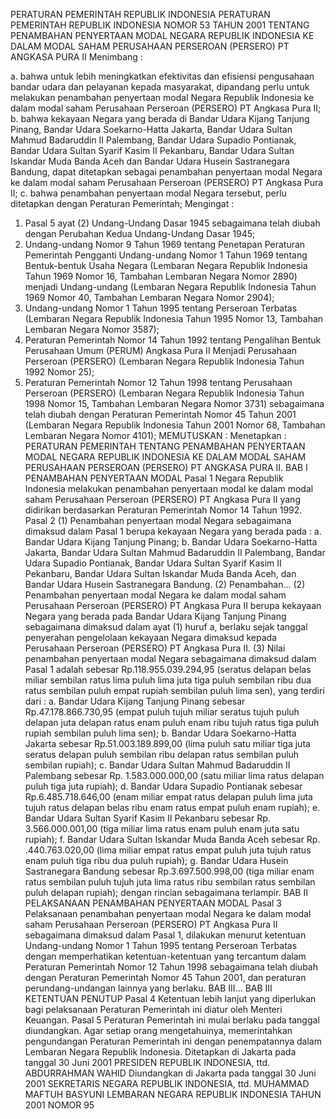  PERATURAN PEMERINTAH REPUBLIK INDONESIA PERATURAN PEMERINTAH REPUBLIK INDONESIA NOMOR 53 TAHUN 2001 TENTANG PENAMBAHAN PENYERTAAN MODAL NEGARA REPUBLIK INDONESIA KE DALAM MODAL SAHAM PERUSAHAAN PERSEROAN (PERSERO) PT ANGKASA PURA II
Menimbang :

a. bahwa untuk lebih meningkatkan efektivitas dan efisiensi pengusahaan bandar udara dan pelayanan kepada masyarakat, dipandang perlu untuk melakukan penambahan penyertaan modal Negara Republik Indonesia ke dalam modal saham Perusahaan Perseroan (PERSERO) PT Angkasa Pura II;
b. bahwa kekayaan Negara yang berada di Bandar Udara Kijang Tanjung Pinang, Bandar Udara Soekarno-Hatta Jakarta, Bandar Udara Sultan Mahmud Badaruddin II Palembang, Bandar Udara Supadio Pontianak, Bandar Udara Sultan Syarif Kasim II Pekanbaru, Bandar Udara Sultan Iskandar Muda Banda Aceh dan Bandar Udara Husein Sastranegara Bandung, dapat ditetapkan sebagai penambahan penyertaan modal Negara ke dalam modal saham Perusahaan Perseroan (PERSERO) PT Angkasa Pura II;
c. bahwa penambahan penyertaan modal Negara tersebut, perlu ditetapkan dengan Peraturan Pemerintah;
Mengingat :

1. Pasal 5 ayat (2) Undang-Undang Dasar 1945 sebagaimana telah diubah dengan Perubahan Kedua Undang-Undang Dasar 1945;
2. Undang-undang Nomor 9 Tahun 1969 tentang Penetapan Peraturan Pemerintah Pengganti Undang-undang Nomor 1 Tahun 1969 tentang Bentuk-bentuk Usaha Negara (Lembaran Negara Republik Indonesia Tahun 1969 Nomor 16, Tambahan Lembaran Negara Nomor 2890) menjadi Undang-undang (Lembaran Negara Republik Indonesia Tahun 1969 Nomor 40, Tambahan Lembaran Negara Nomor 2904);
3. Undang-undang Nomor 1 Tahun 1995 tentang Perseroan Terbatas (Lembaran Negara Republik Indonesia Tahun 1995 Nomor 13, Tambahan Lembaran Negara Nomor 3587);
4. Peraturan Pemerintah Nomor 14 Tahun 1992 tentang Pengalihan Bentuk Perusahaan Umum (PERUM) Angkasa Pura II Menjadi Perusahaan Perseroan (PERSERO) (Lembaran Negara Republik Indonesia Tahun 1992 Nomor 25);
5. Peraturan Pemerintah Nomor 12 Tahun 1998 tentang Perusahaan Perseroan (PERSERO) (Lembaran Negara Republik Indonesia Tahun 1998 Nomor 15, Tambahan Lembaran Negara Nomor 3731) sebagaimana telah diubah dengan Peraturan Pemerintah Nomor 45 Tahun 2001 (Lembaran Negara Republik Indonesia Tahun 2001 Nomor 68, Tambahan Lembaran Negara Nomor 4101);
MEMUTUSKAN :
 Menetapkan : PERATURAN PEMERINTAH TENTANG PENAMBAHAN PENYERTAAN MODAL NEGARA REPUBLIK INDONESIA KE DALAM MODAL SAHAM PERUSAHAAN PERSEROAN (PERSERO) PT ANGKASA PURA II.
BAB I PENAMBAHAN PENYERTAAN MODAL
Pasal 1
Negara Republik Indonesia melakukan penambahan penyertaan modal ke dalam modal saham Perusahaan Perseroan (PERSERO) PT Angkasa Pura II yang didirikan berdasarkan Peraturan Pemerintah Nomor 14 Tahun 1992.
Pasal 2
(1) Penambahan penyertaan modal Negara sebagaimana dimaksud dalam Pasal 1 berupa kekayaan Negara yang berada pada :
a. Bandar Udara Kijang Tanjung Pinang;
b. Bandar Udara Soekarno-Hatta Jakarta, Bandar Udara Sultan Mahmud Badaruddin II Palembang, Bandar Udara Supadio Pontianak, Bandar Udara Sultan Syarif Kasim II Pekanbaru, Bandar Udara Sultan Iskandar Muda Banda Aceh, dan Bandar Udara Husein Sastranegara Bandung.
(2) Penambahan...
(2) Penambahan penyertaan modal Negara ke dalam modal saham Perusahaan Perseroan (PERSERO) PT Angkasa Pura II berupa kekayaan Negara yang berada pada Bandar Udara Kijang Tanjung Pinang sebagaimana dimaksud dalam ayat (1) huruf a, berlaku sejak tanggal penyerahan pengelolaan kekayaan Negara dimaksud kepada Perusahaan Perseroan (PERSERO) PT Angkasa Pura II.
(3) Nilai penambahan penyertaan modal Negara sebagaimana dimaksud dalam Pasal 1 adalah sebesar Rp.118.955.039.294,95 (seratus delapan belas miliar sembilan ratus lima puluh lima juta tiga puluh sembilan ribu dua ratus sembilan puluh empat rupiah sembilan puluh lima sen), yang terdiri dari :
a. Bandar Udara Kijang Tanjung Pinang sebesar Rp.47.178.866.730,95 (empat puluh tujuh miliar seratus tujuh puluh delapan juta delapan ratus enam puluh enam ribu tujuh ratus tiga puluh rupiah sembilan puluh lima sen);
b. Bandar Udara Soekarno-Hatta Jakarta sebesar Rp.51.003.189.899,00 (lima puluh satu miliar tiga juta seratus delapan puluh sembilan ribu delapan ratus sembilan puluh sembilan rupiah);
c. Bandar Udara Sultan Mahmud Badaruddin II Palembang sebesar Rp. 1.583.000.000,00 (satu miliar lima ratus delapan puluh tiga juta rupiah);
d. Bandar Udara Supadio Pontianak sebesar Rp.6.485.718.646,00 (enam miliar empat ratus delapan puluh lima juta tujuh ratus delapan belas ribu enam ratus empat puluh enam rupiah);
e. Bandar Udara Sultan Syarif Kasim II Pekanbaru sebesar Rp. 3.566.000.001,00 (tiga miliar lima ratus enam puluh enam juta satu rupiah);
f. Bandar Udara Sultan Iskandar Muda Banda Aceh sebesar Rp. .440.763.020,00 (lima miliar empat ratus empat puluh juta tujuh ratus enam puluh tiga ribu dua puluh rupiah);
g. Bandar Udara Husein Sastranegara Bandung sebesar Rp.3.697.500.998,00 (tiga miliar enam ratus sembilan puluh tujuh juta lima ratus ribu sembilan ratus sembilan puluh delapan rupiah); dengan rincian sebagaimana terlampir.
BAB II PELAKSANAAN PENAMBAHAN PENYERTAAN MODAL
Pasal 3
Pelaksanaan penambahan penyertaan modal Negara ke dalam modal saham Perusahaan Perseroan (PERSERO) PT Angkasa Pura II sebagaimana dimaksud dalam Pasal 1, dilakukan menurut ketentuan Undang-undang Nomor 1 Tahun 1995 tentang Perseroan Terbatas dengan memperhatikan ketentuan-ketentuan yang tercantum dalam Peraturan Pemerintah Nomor 12 Tahun 1998 sebagaimana telah diubah dengan Peraturan Pemerintah Nomor 45 Tahun 2001, dan peraturan perundang-undangan lainnya yang berlaku. BAB III...
BAB III KETENTUAN PENUTUP
Pasal 4
Ketentuan lebih lanjut yang diperlukan bagi pelaksanaan Peraturan Pemerintah ini diatur oleh Menteri Keuangan.
Pasal 5
Peraturan Pemerintah ini mulai berlaku pada tanggal diundangkan.
Agar setiap orang mengetahuinya, memerintahkan pengundangan Peraturan Pemerintah ini dengan penempatannya dalam Lembaran Negara Republik Indonesia. Ditetapkan di Jakarta pada tanggal 30 Juni 2001 PRESIDEN REPUBLIK INDONESIA, ttd. ABDURRAHMAN WAHID Diundangkan di Jakarta pada tanggal 30 Juni 2001 SEKRETARIS NEGARA REPUBLIK INDONESIA, ttd. MUHAMMAD MAFTUH BASYUNI LEMBARAN NEGARA REPUBLIK INDONESIA TAHUN 2001 NOMOR 95